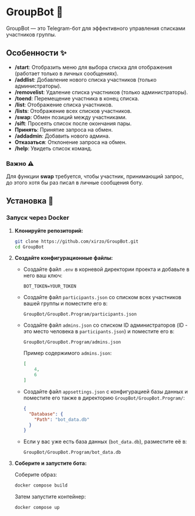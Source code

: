 # GroupBot 🤖

GroupBot — это Telegram-бот для эффективного управления списками участников группы.

## Особенности ✨

- **/start**: Отобразить меню для выбора списка для отображения (работает только в личных сообщениях).
- **/addlist**: Добавление нового списка участников (только администраторы).
- **/removelist**: Удаление списка участников (только администраторы).
- **/toend**: Перемещение участника в конец списка.
- **/list**: Отображение списка участников.
- **/lists**: Отображение всех списков участников.
- **/swap**: Обмен позиций между участниками.
- **/sift**: Просеять список после окончания пары.
- **Принять**: Принятие запроса на обмен.
- **/addadmin**: Добавить нового админа.
- **Отказаться**: Отклонение запроса на обмен.
- **/help**: Увидеть список команд.

### Важно ⚠️

Для функции **swap** требуется, чтобы участник, принимающий запрос, до этого хотя бы раз писал в личные сообщения боту.

## Установка 🚀

### Запуск через Docker

1. **Клонируйте репозиторий:**

    ```sh
    git clone https://github.com/xirzo/GroupBot.git
    cd GroupBot
    ```

2. **Создайте конфигурационные файлы:**

    - Создайте файл `.env` в корневой директории проекта и добавьте в него ваш ключ:

      ```env
      BOT_TOKEN=YOUR_TOKEN
      ```

    - Создайте файл `participants.json` со списком всех участников вашей группы и поместите его в:

      ```plaintext
      GroupBot/GroupBot.Program/participants.json
      ```

    - Создайте файл `admins.json` со списком ID администраторов (ID - это место человека в `participants.json`) и поместите его в:

      ```plaintext
      GroupBot/GroupBot.Program/admins.json
      ```

      Пример содержимого `admins.json`:

      ```json
      [
          4,
          6
      ]
      ```

    - Создайте файл `appsettings.json` с конфигурацией базы данных и поместите его также в директорию `GroupBot/GroupBot.Program/`:

      ```json
      {
        "Database": {
          "Path": "bot_data.db"
        }
      }
      ```

    - Если у вас уже есть база данных (`bot_data.db`), разместите её в:

      ```plaintext
      GroupBot/GroupBot.Program/bot_data.db
      ```

3. **Соберите и запустите бота:**

    Соберите образ:

    ```sh
    docker compose build
    ```

    Затем запустите контейнер:

    ```sh
    docker compose up
    ```

